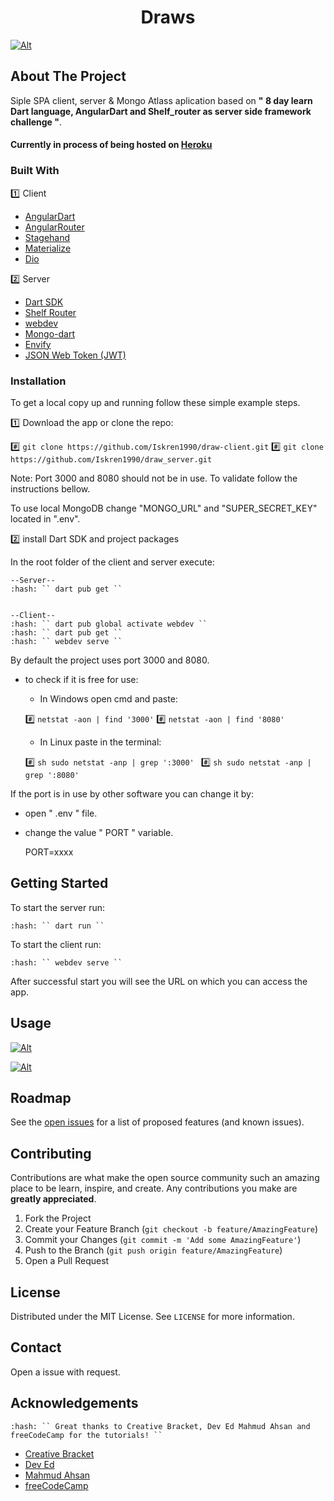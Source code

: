 <h1 align="center" href="#">Draws</h1>





[![Alt][home-page-screenshot]](https://example.cf)

## About The Project

   Siple SPA client, server & Mongo Atlass aplication based on **" 8 day learn Dart language, AngularDart and Shelf_router as server side framework challenge "**.

#### Currently in process of being hosted on [Heroku](https://example.cf) 


### Built With

:one: Client
* [AngularDart](https://angulardart.dev)
* [AngularRouter](https://angulardart.dev/guide/router)
* [Stagehand](https://pub.dev/packages/stagehand)
* [Materialize](https://materializecss.com/)
* [Dio](https://pub.dev/packages/dio)

:two: Server
* [Dart SDK](https://dart.dev/get-dart)
* [Shelf Router](https://pub.dev/packages/shelf_router)
* [webdev](https://dart.dev/tools/webdev)
* [Mongo-dart](https://github.com/mongo-dart/mongo_dart)
* [Envify](https://github.com/frencojobs/envify)
* [JSON Web Token (JWT)](https://pub.dev/packages/dart_jsonwebtoken)


### Installation


To get a local copy up and running follow these simple example steps.

:one: Download the app or clone the repo:

  
   :hash:  `` git clone https://github.com/Iskren1990/draw-client.git ``
   :hash:  `` git clone https://github.com/Iskren1990/draw_server.git ``


Note: Port 3000 and 8080 should not be in use. To validate follow the instructions bellow.

To use local MongoDB change "MONGO_URL" and "SUPER_SECRET_KEY" located in ".env".
 
:two: install Dart SDK and project packages

In the root folder of the client and server execute: 

	--Server--
    :hash: `` dart pub get ``


    --Client--
    :hash: `` dart pub global activate webdev ``
    :hash: `` dart pub get ``
    :hash: `` webdev serve ``
	

By default the project uses port 3000 and 8080.

 - to check if it is free for use:

   - In Windows open cmd and paste:


   :hash: `` netstat -aon | find '3000' ``
   :hash: `` netstat -aon | find '8080' ``
	

   - In Linux paste in the terminal:


   :hash: ```sh sudo netstat -anp | grep ':3000' ```
   :hash: ```sh sudo netstat -anp | grep ':8080' ```
	

If the port is in use by other software you can change it by:


 - open " .env " file.
 - change the value " PORT " variable.
	
	PORT=xxxx


## Getting Started


To start the server run:

    :hash: `` dart run ``

To start the client run:

    :hash: `` webdev serve ``

After successful start you will see the URL on which you can access the app.


## Usage

[![Alt][login-page-screenshot]](https://example.cf)

[![Alt][create-page-screenshot]](https://example.cf)


## Roadmap

See the [open issues](https://github.com/Iskren1990/draw-client/issues) for a list of proposed features (and known issues).

## Contributing

Contributions are what make the open source community such an amazing place to be learn, inspire, and create. Any contributions you make are **greatly appreciated**.

1. Fork the Project
2. Create your Feature Branch (`git checkout -b feature/AmazingFeature`)
3. Commit your Changes (`git commit -m 'Add some AmazingFeature'`)
4. Push to the Branch (`git push origin feature/AmazingFeature`)
5. Open a Pull Request


## License

Distributed under the MIT License. See `LICENSE` for more information.


## Contact

Open a issue with request.


## Acknowledgements

    :hash: `` Great thanks to Creative Bracket, Dev Ed Mahmud Ahsan and freeCodeCamp for the tutorials! ``

* [Creative Bracket](https://www.youtube.com/channel/UCHSRZk4k6e-hqIXBBM4b2iA)
* [Dev Ed](https://www.youtube.com/watch?v=3GqUM4mEYKA&t=931s)
* [Mahmud Ahsan](https://www.youtube.com/watch?v=Ej_Pcr4uC2Q&t=22s)
* [freeCodeCamp](https://www.youtube.com/channel/UC8butISFwT-Wl7EV0hUK0BQ)



[home-page-screenshot]: http://res.cloudinary.com/allmighty/image/upload/v1620386625/HomePage_xxkjqu.png
[login-page-screenshot]: http://res.cloudinary.com/allmighty/image/upload/v1620386625/Form_ktxfio.png
[create-page-screenshot]: http://res.cloudinary.com/allmighty/image/upload/v1620386625/Create_nzfgrf.png